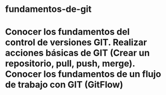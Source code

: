 # fundamentos-de-git
# Conocer los fundamentos del control de versiones GIT. Realizar acciones básicas de GIT (Crear un repositorio, pull, push, merge). Conocer los fundamentos de un flujo de trabajo con GIT (GitFlow)